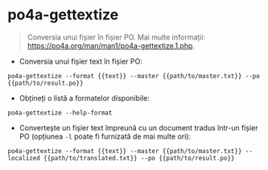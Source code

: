 # po4a-gettextize

> Conversia unui fișier în fișier PO.
> Mai multe informații: <https://po4a.org/man/man1/po4a-gettextize.1.php>.

- Conversia unui fișier text în fișier PO:

`po4a-gettextize --format {{text}} --master {{path/to/master.txt}} --po {{path/to/result.po}}`

- Obțineți o listă a formatelor disponibile:

`po4a-gettextize --help-format`

- Convertește un fișier text împreună cu un document tradus într-un fișier PO (opțiunea `-l` poate fi furnizată de mai multe ori):

`po4a-gettextize --format {{text}} --master {{path/to/master.txt}} --localized {{path/to/translated.txt}} --po {{path/to/result.po}}`
